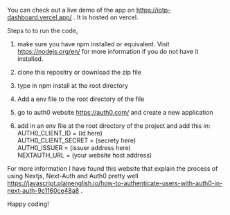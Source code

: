 You can check out a live demo of the app on https://iotp-dashboard.vercel.app/ . It is hosted on vercel.

Steps to to run the code,

1) make sure you have npm installed or equivalent. Visit https://nodejs.org/en/ for more information if you do not have it installed.

2) clone this repositry or download the zip file

3) type in npm install at the root directory

4) Add a env file to the root directory of the file

5) go to auth0 website https://auth0.com/ and create a new application

6) add in an env file at the root directory of the project and add this in:<br/>
AUTH0_CLIENT_ID = (id here)<br/>
AUTH0_CLIENT_SECRET = (secrety here)<br/>
AUTH0_ISSUER = (issuer address here)<br/>
NEXTAUTH_URL = (your website host address)<br/>

For more information I have found this website that explain the process of using Nextjs, Next-Auth and Auth0 pretty well https://javascript.plainenglish.io/how-to-authenticate-users-with-auth0-in-next-auth-9c1160ce48a8 .

Happy coding!

